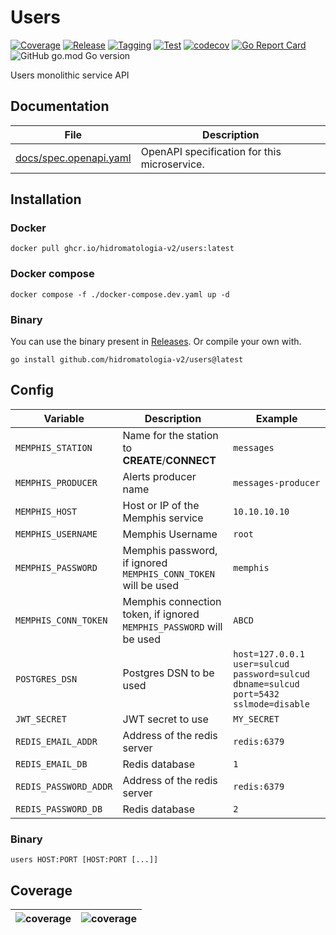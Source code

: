 # Users

[![Coverage](https://github.com/hidromatologia-v2/users/actions/workflows/codecov.yaml/badge.svg)](https://github.com/hidromatologia-v2/users/actions/workflows/codecov.yaml)
[![Release](https://github.com/hidromatologia-v2/users/actions/workflows/release.yaml/badge.svg)](https://github.com/hidromatologia-v2/users/actions/workflows/release.yaml)
[![Tagging](https://github.com/hidromatologia-v2/users/actions/workflows/tagging.yaml/badge.svg)](https://github.com/hidromatologia-v2/users/actions/workflows/tagging.yaml)
[![Test](https://github.com/hidromatologia-v2/users/actions/workflows/testing.yaml/badge.svg)](https://github.com/hidromatologia-v2/users/actions/workflows/testing.yaml)
[![codecov](https://codecov.io/gh/hidromatologia-v2/users/branch/main/graph/badge.svg?token=Q51HQV091I)](https://codecov.io/gh/hidromatologia-v2/users)
[![Go Report Card](https://goreportcard.com/badge/github.com/hidromatologia-v2/users)](https://goreportcard.com/report/github.com/hidromatologia-v2/users)
![GitHub go.mod Go version](https://img.shields.io/github/go-mod/go-version/hidromatologia-v2/users)

Users monolithic service API

## Documentation

| File                                             | Description                                  |
| ------------------------------------------------ | -------------------------------------------- |
| [docs/spec.openapi.yaml](docs/spec.openapi.yaml) | OpenAPI specification for this microservice. |

## Installation

### Docker

```shell
docker pull ghcr.io/hidromatologia-v2/users:latest
```

### Docker compose

```shell
docker compose -f ./docker-compose.dev.yaml up -d
```

### Binary

You can use the binary present in [Releases](https://github.com/hidromatologia-v2/users/releases/latest). Or compile your own with.

```shell
go install github.com/hidromatologia-v2/users@latest
```

## Config

| Variable              | Description                                                  | Example                                                      |
| --------------------- | ------------------------------------------------------------ | ------------------------------------------------------------ |
| `MEMPHIS_STATION`     | Name for the station to **CREATE**/**CONNECT**               | `messages`                                                   |
| `MEMPHIS_PRODUCER`    | Alerts producer name                                         | `messages-producer`                                          |
| `MEMPHIS_HOST`        | Host or IP of the Memphis service                            | `10.10.10.10`                                                |
| `MEMPHIS_USERNAME`    | Memphis Username                                             | `root`                                                       |
| `MEMPHIS_PASSWORD`    | Memphis password, if ignored `MEMPHIS_CONN_TOKEN` will be used | `memphis`                                                    |
| `MEMPHIS_CONN_TOKEN`  | Memphis connection token, if ignored `MEMPHIS_PASSWORD` will be used | `ABCD`                                                       |
| `POSTGRES_DSN`        | Postgres DSN to be used                                      | `host=127.0.0.1 user=sulcud password=sulcud dbname=sulcud port=5432 sslmode=disable` |
| `JWT_SECRET`          | JWT secret to use                                            | `MY_SECRET`                                                  |
| `REDIS_EMAIL_ADDR`    | Address of the redis server                                  | `redis:6379`                                                 |
| `REDIS_EMAIL_DB`      | Redis database                                               | `1`                                                          |
| `REDIS_PASSWORD_ADDR` | Address of the redis server                                  | `redis:6379`                                                 |
| `REDIS_PASSWORD_DB`   | Redis database                                               | `2`                                                          |

### Binary

```shell
users HOST:PORT [HOST:PORT [...]]
```

## Coverage

| ![[coverage](https://app.codecov.io/gh/hidromatologia-v2/users)](https://codecov.io/gh/hidromatologia-v2/users/branch/main/graphs/sunburst.svg?token=Q51HQV091I) | ![[coverage](https://app.codecov.io/gh/hidromatologia-v2/users)](https://codecov.io/gh/hidromatologia-v2/users/branch/main/graphs/tree.svg?token=Q51HQV091I) |
| ------------------------------------------------------------ | ------------------------------------------------------------ |